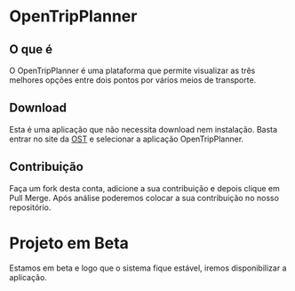 OpenTripPlanner
===============

O que é
-------
O OpenTripPlanner é uma plataforma que permite visualizar as três melhores opções entre dois pontos por vários meios de transporte.

Download
----------
Esta é uma aplicação que não necessita download nem instalação. Basta entrar no site da [OST](http://www.ost.pt) e selecionar a aplicação OpenTripPlanner.

Contribuição
------------
Faça um fork desta conta, adicione a sua contribuição e depois clique em Pull Merge. Após análise poderemos colocar a sua contribuição no nosso repositório.


Projeto em Beta
===============

Estamos em beta e logo que o sistema fique estável, iremos disponibilizar a aplicação.